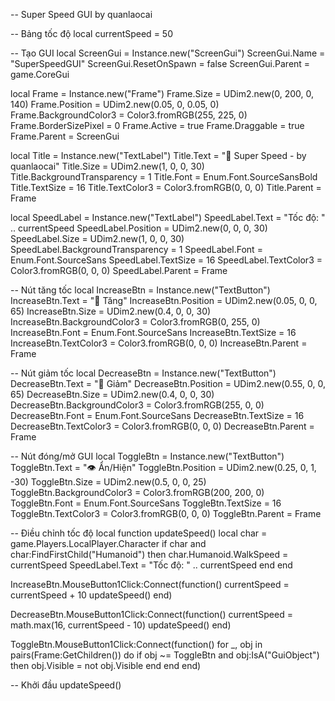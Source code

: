 -- Super Speed GUI by quanlaocai

-- Bảng tốc độ
local currentSpeed = 50

-- Tạo GUI
local ScreenGui = Instance.new("ScreenGui")
ScreenGui.Name = "SuperSpeedGUI"
ScreenGui.ResetOnSpawn = false
ScreenGui.Parent = game.CoreGui

local Frame = Instance.new("Frame")
Frame.Size = UDim2.new(0, 200, 0, 140)
Frame.Position = UDim2.new(0.05, 0, 0.05, 0)
Frame.BackgroundColor3 = Color3.fromRGB(255, 225, 0)
Frame.BorderSizePixel = 0
Frame.Active = true
Frame.Draggable = true
Frame.Parent = ScreenGui

local Title = Instance.new("TextLabel")
Title.Text = "🏃 Super Speed - by quanlaocai"
Title.Size = UDim2.new(1, 0, 0, 30)
Title.BackgroundTransparency = 1
Title.Font = Enum.Font.SourceSansBold
Title.TextSize = 16
Title.TextColor3 = Color3.fromRGB(0, 0, 0)
Title.Parent = Frame

local SpeedLabel = Instance.new("TextLabel")
SpeedLabel.Text = "Tốc độ: " .. currentSpeed
SpeedLabel.Position = UDim2.new(0, 0, 0, 30)
SpeedLabel.Size = UDim2.new(1, 0, 0, 30)
SpeedLabel.BackgroundTransparency = 1
SpeedLabel.Font = Enum.Font.SourceSans
SpeedLabel.TextSize = 16
SpeedLabel.TextColor3 = Color3.fromRGB(0, 0, 0)
SpeedLabel.Parent = Frame

-- Nút tăng tốc
local IncreaseBtn = Instance.new("TextButton")
IncreaseBtn.Text = "🔼 Tăng"
IncreaseBtn.Position = UDim2.new(0.05, 0, 0, 65)
IncreaseBtn.Size = UDim2.new(0.4, 0, 0, 30)
IncreaseBtn.BackgroundColor3 = Color3.fromRGB(0, 255, 0)
IncreaseBtn.Font = Enum.Font.SourceSans
IncreaseBtn.TextSize = 16
IncreaseBtn.TextColor3 = Color3.fromRGB(0, 0, 0)
IncreaseBtn.Parent = Frame

-- Nút giảm tốc
local DecreaseBtn = Instance.new("TextButton")
DecreaseBtn.Text = "🔽 Giảm"
DecreaseBtn.Position = UDim2.new(0.55, 0, 0, 65)
DecreaseBtn.Size = UDim2.new(0.4, 0, 0, 30)
DecreaseBtn.BackgroundColor3 = Color3.fromRGB(255, 0, 0)
DecreaseBtn.Font = Enum.Font.SourceSans
DecreaseBtn.TextSize = 16
DecreaseBtn.TextColor3 = Color3.fromRGB(0, 0, 0)
DecreaseBtn.Parent = Frame

-- Nút đóng/mở GUI
local ToggleBtn = Instance.new("TextButton")
ToggleBtn.Text = "👁 Ẩn/Hiện"
ToggleBtn.Position = UDim2.new(0.25, 0, 1, -30)
ToggleBtn.Size = UDim2.new(0.5, 0, 0, 25)
ToggleBtn.BackgroundColor3 = Color3.fromRGB(200, 200, 0)
ToggleBtn.Font = Enum.Font.SourceSans
ToggleBtn.TextSize = 16
ToggleBtn.TextColor3 = Color3.fromRGB(0, 0, 0)
ToggleBtn.Parent = Frame

-- Điều chỉnh tốc độ
local function updateSpeed()
    local char = game.Players.LocalPlayer.Character
    if char and char:FindFirstChild("Humanoid") then
        char.Humanoid.WalkSpeed = currentSpeed
        SpeedLabel.Text = "Tốc độ: " .. currentSpeed
    end
end

IncreaseBtn.MouseButton1Click:Connect(function()
    currentSpeed = currentSpeed + 10
    updateSpeed()
end)

DecreaseBtn.MouseButton1Click:Connect(function()
    currentSpeed = math.max(16, currentSpeed - 10)
    updateSpeed()
end)

ToggleBtn.MouseButton1Click:Connect(function()
    for _, obj in pairs(Frame:GetChildren()) do
        if obj ~= ToggleBtn and obj:IsA("GuiObject") then
            obj.Visible = not obj.Visible
        end
    end
end)

-- Khởi đầu
updateSpeed()

